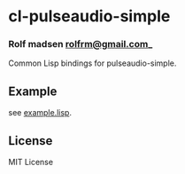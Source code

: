 # cl-pulseaudio-simple
### Rolf madsen <rolfrm@gmail.com>_

Common Lisp bindings for pulseaudio-simple.

## Example

see [example.lisp](example.lisp).

## License

MIT License


